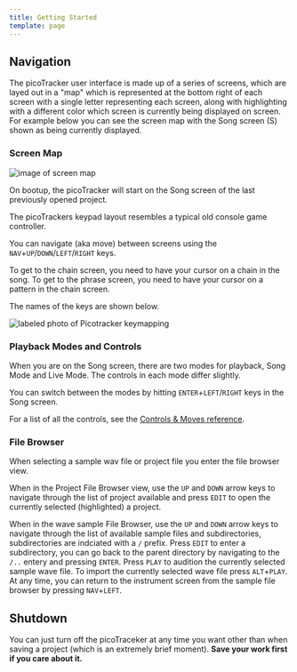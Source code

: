 ```yaml
---
title: Getting Started
template: page
---
```


## Navigation

The picoTracker user interface is made up of a series of screens, which are layed out in a "map" which is represented at the bottom right of each screen with a single letter representing each screen, along with highlighting with a different color which screen is currently being displayed on screen. For example below you can see the screen map with the Song screen (S) shown as being currently displayed.


### Screen Map

![image of screen map](image/screenmap.png)

On bootup, the picoTracker will start on the Song screen of the last previously opened project.

The picoTrackers keypad layout resembles a typical old console game controller.

You can navigate (aka move) between screens using the `NAV`+`UP`/`DOWN`/`LEFT`/`RIGHT` keys. 

To get to the chain screen, you need to have your cursor on a chain in the song. To get to the phrase screen, you need to have your cursor on a pattern in the chain screen.

The names of the keys are shown below.

![labeled photo of Picotracker keymapping](image/pT-buttonMap.png)

### Playback Modes and Controls

When you are on the Song screen, there are two modes for playback, Song Mode and Live Mode. The controls in each mode differ slightly.

You can switch between the modes by hitting `ENTER`+`LEFT`/`RIGHT` keys in the Song screen.

For a list of all the controls, see the [Controls & Moves reference](keypadcombos.html).

### File Browser 

When selecting a sample wav file or project file you enter the file browser view.

When in the Project File Browser view, use the `UP` and `DOWN` arrow keys to navigate through the list of project available and press `EDIT` to open the currently selected (highlighted) a project. 

When in the wave sample File Browser,  use the `UP` and `DOWN` arrow keys to navigate through the list of available sample files and subdirectories, subdirectories are indciated with a `/` prefix. Press `EDIT` to enter a subdirectory, you can go back to the parent directory by navigating to the `/..` entery and pressing `ENTER`. Press `PLAY` to audition the currently selected sample wave file. To import the currently selected wave file press `ALT`+`PLAY`. At any time, you can return to the instrument screen from the sample file browser by pressing `NAV`+`LEFT`.


## Shutdown

You can just turn off the picoTraceker at any time you want other than when saving a project (which is an extremely brief moment). **Save your work first if you care about it.**